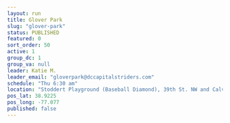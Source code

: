 ```yaml
---
layout: run
title: Glover Park
slug: "glover-park"
status: PUBLISHED
featured: 0
sort_order: 50
active: 1
group_dc: 1
group_va: null
leader: Katie M.
leader_email: "gloverpark@dccapitalstriders.com"
schedule: "Thu 6:30 am"
location: "Stoddert Playground (Baseball Diamond), 39th St. NW and Calvert St. NW"
pos_lat: 38.9225
pos_long: -77.077
published: false
---
```


